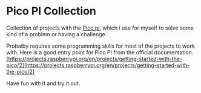# Pico PI Collection

Collection of projects with the [Pico pi](https://www.raspberrypi.com/products/raspberry-pi-pico/), which i use for myself to solve some kind of a problem or having a challenge.

Probalby requires some programming skills for most of the projects to work with.
Here is a good entry point for Pico PI from the official documentation. [https://projects.raspberrypi.org/en/projects/getting-started-with-the-pico/2](https://projects.raspberrypi.org/en/projects/getting-started-with-the-pico/2)

Have fun with it and try it out.
